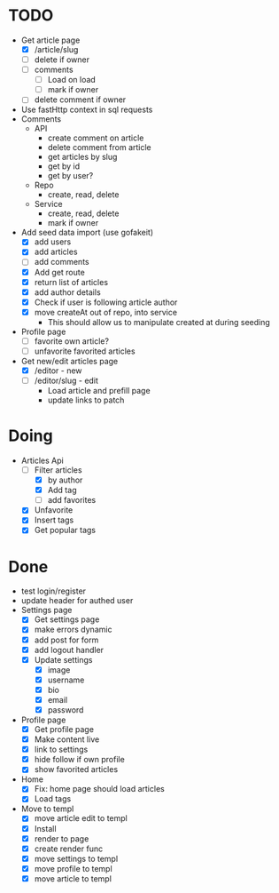# TODO

- Get article page
  - [x] /article/slug
  - [ ] delete if owner
  - [ ] comments
    - [ ] Load on load
    - [ ] mark if owner
  - [ ] delete comment if owner
- Use fastHttp context in sql requests
- Comments
  - API
    - create comment on article
    - delete comment from article
    - get articles by slug
    - get by id
    - get by user?
  - Repo
    - create, read, delete
  - Service
    - create, read, delete
    - mark if owner
- Add seed data import (use gofakeit)
  - [x] add users
  - [x] add articles
  - [ ] add comments
  - [x] Add get route
  - [x] return list of articles
  - [x] add author details
  - [x] Check if user is following article author
  - [x] move createAt out of repo, into service
    - This should allow us to manipulate created at during seeding
- Profile page
  - [ ] favorite own article?
  - [ ] unfavorite favorited articles
- Get new/edit articles page
  - [x] /editor - new
  - [ ] /editor/slug - edit
    - Load article and prefill page
    - update links to patch

# Doing

- Articles Api
  - [ ] Filter articles
    - [x] by author
    - [x] Add tag
    - [ ] add favorites
  - [x] Unfavorite
  - [x] Insert tags
  - [x] Get popular tags

# Done

- test login/register
- update header for authed user
- Settings page
  - [x] Get settings page
  - [x] make errors dynamic
  - [x] add post for form
  - [x] add logout handler
  - [x] Update settings
    - [x] image
    - [x] username
    - [x] bio
    - [x] email
    - [x] password
- Profile page
  - [x] Get profile page
  - [x] Make content live
  - [x] link to settings
  - [x] hide follow if own profile
  - [x] show favorited articles
- Home
  - [x] Fix: home page should load articles
  - [x] Load tags
- Move to templ
  - [x] move article edit to templ
  - [x] Install
  - [x] render to page
  - [x] create render func
  - [x] move settings to templ
  - [x] move profile to templ
  - [x] move article to templ

